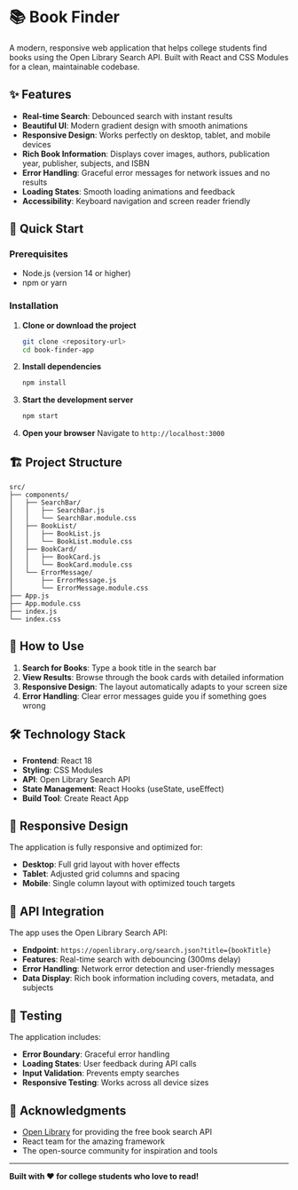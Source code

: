 # 📚 Book Finder

A modern, responsive web application that helps college students find books using the Open Library Search API. Built with React and CSS Modules for a clean, maintainable codebase.

## ✨ Features

- **Real-time Search**: Debounced search with instant results
- **Beautiful UI**: Modern gradient design with smooth animations
- **Responsive Design**: Works perfectly on desktop, tablet, and mobile devices
- **Rich Book Information**: Displays cover images, authors, publication year, publisher, subjects, and ISBN
- **Error Handling**: Graceful error messages for network issues and no results
- **Loading States**: Smooth loading animations and feedback
- **Accessibility**: Keyboard navigation and screen reader friendly

## 🚀 Quick Start

### Prerequisites
- Node.js (version 14 or higher)
- npm or yarn

### Installation

1. **Clone or download the project**
   ```bash
   git clone <repository-url>
   cd book-finder-app
   ```

2. **Install dependencies**
   ```bash
   npm install
   ```

3. **Start the development server**
   ```bash
   npm start
   ```

4. **Open your browser**
   Navigate to `http://localhost:3000`

## 🏗️ Project Structure

```
src/
├── components/
│   ├── SearchBar/
│   │   ├── SearchBar.js
│   │   └── SearchBar.module.css
│   ├── BookList/
│   │   ├── BookList.js
│   │   └── BookList.module.css
│   ├── BookCard/
│   │   ├── BookCard.js
│   │   └── BookCard.module.css
│   └── ErrorMessage/
│       ├── ErrorMessage.js
│       └── ErrorMessage.module.css
├── App.js
├── App.module.css
├── index.js
└── index.css
```

## 🎯 How to Use

1. **Search for Books**: Type a book title in the search bar
2. **View Results**: Browse through the book cards with detailed information
3. **Responsive Design**: The layout automatically adapts to your screen size
4. **Error Handling**: Clear error messages guide you if something goes wrong

## 🛠️ Technology Stack

- **Frontend**: React 18
- **Styling**: CSS Modules
- **API**: Open Library Search API
- **State Management**: React Hooks (useState, useEffect)
- **Build Tool**: Create React App

## 📱 Responsive Design

The application is fully responsive and optimized for:
- **Desktop**: Full grid layout with hover effects
- **Tablet**: Adjusted grid columns and spacing
- **Mobile**: Single column layout with optimized touch targets

## 🔧 API Integration

The app uses the Open Library Search API:
- **Endpoint**: `https://openlibrary.org/search.json?title={bookTitle}`
- **Features**: Real-time search with debouncing (300ms delay)
- **Error Handling**: Network error detection and user-friendly messages
- **Data Display**: Rich book information including covers, metadata, and subjects

## 🧪 Testing

The application includes:
- **Error Boundary**: Graceful error handling
- **Loading States**: User feedback during API calls
- **Input Validation**: Prevents empty searches
- **Responsive Testing**: Works across all device sizes

## 🙏 Acknowledgments

- [Open Library](https://openlibrary.org/) for providing the free book search API
- React team for the amazing framework
- The open-source community for inspiration and tools

---

**Built with ❤️ for college students who love to read!**
